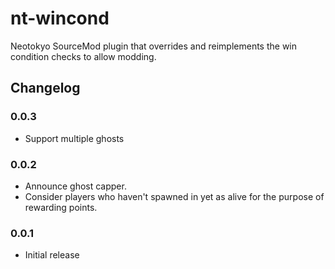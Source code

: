 # nt-wincond

Neotokyo SourceMod plugin that overrides and reimplements the win condition checks to allow modding.

## Changelog

### 0.0.3
* Support multiple ghosts

### 0.0.2
* Announce ghost capper.
* Consider players who haven't spawned in yet as alive for the purpose of rewarding points.

### 0.0.1
* Initial release
